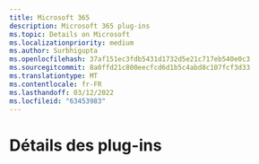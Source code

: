 ```yaml
---
title: Microsoft 365
description: Microsoft 365 plug-ins
ms.topic: Details on Microsoft
ms.localizationpriority: medium
ms.author: Surbhigupta
ms.openlocfilehash: 37af151ec3fdb5431d1732d5e21c717eb540e0c3
ms.sourcegitcommit: 8a0ffd21c800eecfcd6d1b5c4abd8c107fcf3d33
ms.translationtype: MT
ms.contentlocale: fr-FR
ms.lasthandoff: 03/12/2022
ms.locfileid: "63453983"
---
```

# <a name="plugins-details"></a>Détails des plug-ins
<!-- This document has been merged in m365-plugins overview file
## OpenID Connect

The Open ID Connect plugin allows you to authenticate any website or tool that supports the required specification and provides single sign-on support (SSO) with Microsoft Office 365. The OpenID Connect plugin provides institutions with the following sign-in workflow options to meet their specific requirements:

* Users can enter their Office 365 credentials, such as email and password to sign in directly or sign-in using Moodle’s username and password fields, without signing into Office 365.
* Users can select the link to sign in through Office 365 or the OpenID Connect provider on Moodle page.

:::image type="content" source="../../assets/images/MoodleInstructions/openid-connect.png" alt-text="Login to openid-connect":::

## Microsoft 365 integration

Microsoft 365 consists of several apps with multiple functionalities allowing you to stay connected and perform different actions as required. The Microsoft 365 integration plugin allows administrators to validate the following:

* Validate appropriate integration functions.
* Synchronize users between Office 365 and Moodle.
* Configure required permissions for users.
* Set up SharePoint website for the course files.

:::image type="content" source="../../assets/images/MoodleInstructions/365-integration.png" alt-text="microsoft 365 integration":::

###  User functions

The users can perform the following actions with Microsoft 365 integration.

* Check the overall functioning of all Microsoft 365 plugin integrations.
* Upload a CSV file, which compares Moodle to Office 365 users.
* Validate configurations for Azure AD permissions.

## Microsoft 365 repository

The Microsoft 365 repository plugin allows you to store course files in OneDrive. Faculty can add files from the course file section of OneDrive or from their own personal space to this repository.

Microsoft 365 offers you the benefit of using it as a file repository for an institution while keeping Moodle's data structure simple. The Microsoft 365 repository plugin provides the following services:

* The faculty can store the course files in OneDrive. Each course has its own folder created in OneDrive, which allows you to add files either from the course files area of OneDrive or from their own personal space.  
* To add files to Moodle as a copy or create a link to the file. The linked file is displayed in a new application window or is embedded in the webpage.
* To upload files to OneDrive or SharePoint using the Moodle file picker.

:::image type="content" source="../../assets/images/MoodleInstructions/microsoft 365 repository.png" alt-text="ms.365 repository":::

## Teams meetings

The Teams meetings plugin allows you to create meetings requests in calendar, assignments, forum posts, and in the Atto editor as per availability.

After the plugin is installed, faculty and students can create an audio or video meeting using Moodle, which requires Microsoft 365 account and Moodle permissions.

>[!NOTE]
>Teams meetings don't appear on Outlook or Teams calenders, however, individual student names can be added to the invite for the same.

:::image type="content" source="../../assets/images/MoodleInstructions/teams meeting.png" alt-text="signin to teams meeting":::

## Microsoft 365 Teams theme

The Microsoft 365 Teams theme plugin provides you with custom view of Moodle course home page and is available for viewing when you access their Moodle courses within Teams.

The theme plugin offers users with an unified enhanced experience with the following features:

* Adapts to Microsoft Teams theme changes, such as default, dark, and high contrast.
* Provides focus on the course activities.
* Removes Moodle blocks, navigation, header, and footer.
* Provides Microsoft Team User Interface (UI) elements.

:::image type="content" source="../../assets/images/MoodleInstructions/teams theme.png" alt-text=" microsoft teams theme":::

## OneNote integration

The OneNote integration plugin provides you with options to browse notebooks, sections, and pages; where assignments are submitted and faculty provides necesssary feedback on corresponding assignments in OneNote. OneNote also enhances user experience by adding features beyond tests and links, while extending the capabilities to mobile using digital pens, photo or video media, and co-authoring with groups.

OneNote integration helps with access to texts, graphics, and audio repositories. The plugins provides you with the following advantages:

* Include browsing notebooks, sections, and pages, where students work on assignments and  provide feedback on those assignments in OneNote.
* Combine digital binder for notes, assignments, and feedback for reference and review.
* Expand drafting capabilities beyond text and links, and extend mobile usage using digital pens, photo or video media, and co-authoring with groups.
* Include submission and feedback page for each assignment under the faculty's account. When such is saved within Moodle, a copy of the HTML and any associated pictures are packaged in a zip file.

> [!NOTE]
> The submission or feedback events trigger OneNote creation with a section for each course the student has enrolled in.

## Microsoft block

Microsoft block plugin allows you to access the course SharePoint file location and view the course in OneNote notebook for submissions, along with the option to modify Office 365 integration preferences. The admininstrators can configure the block to appear on all the course pages.

Microsoft block enhances user experience by providing an User Interface (UI) to modify Microsoft 365 integration features and access to its numerous resources. Administators can configure the block to view the modified changes to appear on each course page. The block also allows you to perform the following activities:

* Access the course SharePoint file location and OneNote notebook.
* View the course on OneNote notebook for submissions.
* Configure the Outlook calendar sync.
* Manages connection to Office 365.
* Customize personal Office 365 integration preferences.

:::image type="content" source="../../assets/images/MoodleInstructions/microsoft lock 1.png" alt-text="microsoft block":::

## oEmbed filter

oEmbed filter plugin simplifies and enhances user experience by simplifying inclusion of the external HTML content within Moodle. The following are the advantages of oEmbed filter. 

* Reduces the time to embed videos to an HTML page.
* Enables embedding of multiple video content providers.
* Ensures a quicker method to copy and embed code from any of the supported services.
* Permits video embedding without an API key.

:::image type="content" source="../../assets/images/MoodleInstructions/oEmbed filter.png" alt-text="oEmbed filter page":::

## See also

* [Partner apps for Moodle](../partner-apps-for-moodle.md)
* [Getting help](../getting-help.md))
* [FAQ](../faqs.md) -->